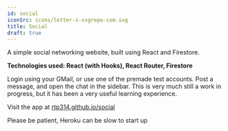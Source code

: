 ```yaml
---
id: social
iconSrc: icons/letter-s-svgrepo-com.svg
title: Social
draft: true
---
```


A simple social networking website, built using React and Firestore.

**Technologies used: React (with Hooks), React Router, Firestore**

Login using your GMail, or use one of the premade test accounts. Post a message, and open the chat in the sidebar. This is very much still a work in progress, but it has been a very useful learning experience.

Visit the app at <a href="./social/" target="_blank">rtp314.github.io/social</a>

Please be patient, Heroku can be slow to start up
